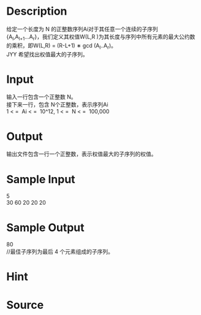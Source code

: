 
# Description

<div class="content"><p>给定一个长度为 N 的正整数序列Ai对于其任意一个连续的子序列<br/>
{A<sub>l</sub>,A<sub>l+1</sub>...A<sub>r</sub>}，我们定义其权值W(L,R )为其长度与序列中所有元素的最大公约数的乘积，即W(L,R) = (R-L+1) ∗ gcd (A<sub>l</sub>..A<sub>r</sub>)。 <br/>
JYY 希望找出权值最大的子序列。</p></div>

# Input

<div class="content"><p>输入一行包含一个正整数 N。<br/>
接下来一行，包含 N个正整数，表示序列Ai<br/>
1 &lt; =  Ai &lt; =  10^12, 1 &lt; =  N &lt; =  100,000</p></div>

# Output

<div class="content"><p>输出文件包含一行一个正整数，表示权值最大的子序列的权值。</p></div>

# Sample Input

<div class="content"><span class="sampledata">5<br/>
30 60 20 20 20</span></div>

# Sample Output

<div class="content"><span class="sampledata">80<br/>
//最佳子序列为最后 4 个元素组成的子序列。</span></div>

# Hint

<div class="content"><p></p></div>

# Source

<div class="content"><p><a href="problemset.php?search="></a></p></div>

